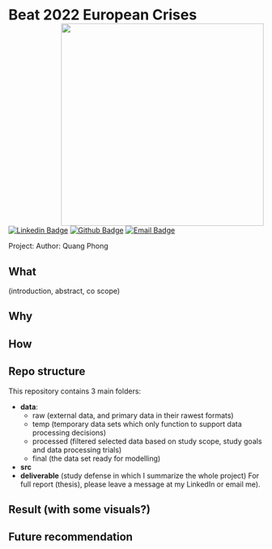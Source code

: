 <h1> <b> Beat 2022 European Crises </b>
<img align='right' src="https://user-images.githubusercontent.com/54467883/224517067-dbb1df4a-98f4-497b-bdb1-09b142d90d7a.gif" width="400px">
</h1>

[![Linkedin Badge](https://img.shields.io/badge/-@quangphong-0072b1?style=flat&logo=LinkedIn&link=https://www.linkedin.com/in/quangphong/)](https://www.linkedin.com/in/quangphong/) 
[![Github Badge](https://img.shields.io/badge/-@quang--phong-171515?style=flat&logo=github&logoColor=white&link=https://github.com/quang-phong?tab=repositories)](https://github.com/quang-phong?tab=repositories)
[![Email Badge](https://img.shields.io/badge/-quangtrieuphong@outlook.com-00a2ed?style=flat&logo=microsoftoutlook&logoColor=white&link=mailto:quangtrieuphong@outlook.com)](mailto:quangtrieuphong@outlook.com)


Project: 
Author: Quang Phong


## What
(introduction, abstract, co scope)
## Why

## How

## Repo structure
This repository contains 3 main folders:
- **data**:
    + raw (external data, and primary data in their rawest formats)
    + temp (temporary data sets which only function to support data processing decisions)
    + processed (filtered selected data based on study scope, study goals and data processing trials)
    + final (the data set ready for modelling)
- **src** 
- **deliverable** (study defense in which I summarize the whole project)
For full report (thesis), please leave a message at my LinkedIn or email me).

## Result (with some visuals?)

## Future recommendation
